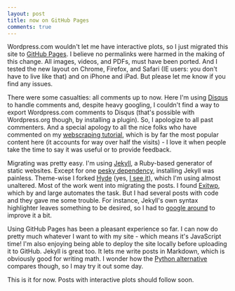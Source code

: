 ```yaml
---
layout: post
title: now on GitHub Pages
comments: true
---
```


Wordpress.com wouldn't let me have interactive plots, so I just migrated this site to [GitHub Pages](https://pages.github.com/). I believe no permalinks were harmed in the making of this change. All images, videos, and PDFs, must have been ported. And I tested the new layout on Chrome, Firefox, and Safari (IE users: you don't have to live like that) and on iPhone and iPad. But please let me know if you find any issues.

There were some casualties: all comments up to now. Here I'm using [Disqus](https://disqus.com/) to handle comments and, despite heavy googling, I couldn't find a way to export Wordpress.com comments to Disqus (that's possible with Wordpress.org though, by installing a plugin). So, I apologize to all past commenters. And a special apology to all the nice folks who have commented on my [webscraping tutorial](http://thiagomarzagao.com/2013/11/12/webscraping-with-selenium-part-1/), which is by far the most popular content here (it accounts for way over half the visits) - I love it when people take the time to say it was useful or to provide feedback.

Migrating was pretty easy. I'm using [Jekyll](http://jekyllrb.com/), a Ruby-based generator of static websites. Except for one [pesky dependency](https://github.com/sparklemotion/nokogiri/issues/1235#issuecomment-71693441), installing Jekyll was painless. Theme-wise I forked [Hyde](https://github.com/poole/hyde) (yes, [I see it](http://www.amazon.com/gp/product/0486266885/ref=s9_simh_gw_p14_d0_i2?pf_rd_m=ATVPDKIKX0DER&pf_rd_s=desktop-1&pf_rd_r=1ZSZWY1T4VKT3H5NAV1Z&pf_rd_t=36701&pf_rd_p=1970559082&pf_rd_i=desktop)), which I'm using almost unaltered. Most of the work went into migrating the posts. I found [Exitwp](https://github.com/thomasf/exitwp), which by and large automates the task. But I had several posts with code and they gave me some trouble. For instance, Jekyll's own syntax highlighter leaves something to be desired, so I had to [google around](http://demisx.github.io/jekyll/2014/01/13/improve-code-highlighting-in-jekyll.html) to improve it a bit.

Using GitHub Pages has been a pleasant experience so far. I can now do pretty much whatever I want to with my site - which means it's JavaScript time!  I'm also enjoying being able to deploy the site locally before uploading it to GitHub. Jekyll is great too. It lets me write posts in Markdown, which is obviously good for writing math. I wonder how the [Python alternative](http://docs.getpelican.com/en/3.5.0/) compares though, so I may try it out some day.

This is it for now. Posts with interactive plots should follow soon.